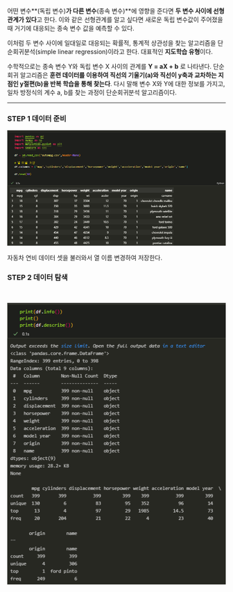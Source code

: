 어떤 변수**(독립 변수)**가 다른 변수**(종속 변수)**에 영향을 준다면 **두 변수 사이에 선형 관계가 있다**고 한다. 이와 같은 선형관계를 알고 싶다면 새로운 독립 변수값이 주어졌을 때 거기에 대응되는 종속 변수 값을 예측할 수 있다.

이처럼 두 변수 사이에 일대일로 대응되는 확률적, 통계적 상관성을 찾는 알고리즘을 단순회귀분석(simple linear regression)이라고 한다. 대표적인 **지도학습 유형**이다.

수학적으로는 종속 변수 Y와 독립 변수 X 사이의 관계를 **Y = aX + b** 로 나타낸다. 단순회귀 알고리즘은 **훈련 데이터를 이용하여 직선의 기울기(a)와 직선이 y축과 교차하는 지점인 y절편(b)을 반복 학습을 통해 찾는다**. 다시 말해 변수 X와 Y에 대한 정보를 가지고, 일차 방정식의 계수 a, b를 찾는 과정이 단순회귀분석 알고리즘이다.

------

### **STEP 1 데이터 준비**



![img](assets/3.%20%EB%8B%A8%EC%88%9C%ED%9A%8C%EA%B7%80%EB%B6%84%EC%84%9D/img-16451957578892.png)

자동차 연비 데이터 셋을 불러와서 열 이름 변경하여 저장한다.



### **STEP 2 데이터 탐색**

﻿

![img](assets/3.%20%EB%8B%A8%EC%88%9C%ED%9A%8C%EA%B7%80%EB%B6%84%EC%84%9D/img-16451957578893.png)